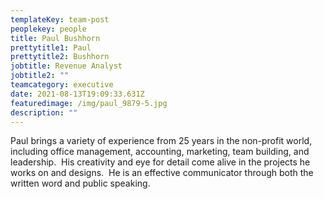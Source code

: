 ```yaml
---
templateKey: team-post
peoplekey: people
title: Paul Bushhorn
prettytitle1: Paul
prettytitle2: Bushhorn
jobtitle: Revenue Analyst
jobtitle2: ""
teamcategory: executive
date: 2021-08-13T19:09:33.631Z
featuredimage: /img/paul_9879-5.jpg
description: ""
---
```

Paul brings a variety of experience from 25 years in the non-profit world, including office management, accounting, marketing, team building, and leadership.  His creativity and eye for detail come alive in the projects he works on and designs.  He is an effective communicator through both the written word and public speaking.